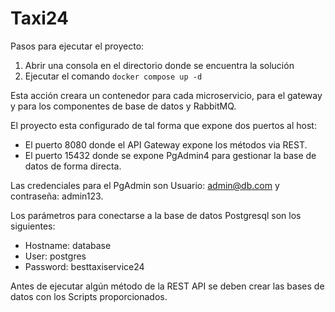 # Taxi24

Pasos para ejecutar el proyecto:

 1. Abrir una consola en el directorio donde se encuentra la solución
 2. Ejecutar el comando `docker compose up -d`

Esta acción creara un contenedor para cada microservicio, para el gateway y para los componentes de base de datos y RabbitMQ.

El proyecto esta configurado de tal forma que expone dos puertos al host:

 - El puerto 8080 donde el API Gateway expone los métodos via REST.
 - El puerto 15432 donde se expone PgAdmin4 para gestionar la base de datos de forma directa.

Las credenciales para el PgAdmin son Usuario: admin@db.com y contraseña: admin123.

Los parámetros para conectarse a la base de datos Postgresql son los siguientes:

 - Hostname: database
 - User: postgres
 - Password: besttaxiservice24

Antes de ejecutar algún método de la REST API se deben crear las bases de datos con los Scripts proporcionados.
